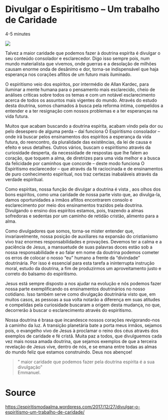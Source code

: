 # Divulgar o Espiritismo – Um trabalho de Caridade
4-5 minutes

![](https://espiritismodaalma.files.wordpress.com/2017/12/consolador-prometido-12-638.jpg)

Talvez a maior caridade que podemos fazer à doutrina espírita é divulgar o seu conteúdo consolador e esclarecedor. Digo isso sempre pois, num mundo materialista que vivemos, onde guerras e a desolação de milhões causam enorme onda de desânimo e dor, torna-se indispensável que haja esperança nos corações aflitos de um futuro mais iluminado.

O espiritismo veio dos espíritos, por intermédio de Allan Kardec, para iluminar a mente humana para o pensamento mais esclarecido, cheio de análises críticas sobre todos os temas e com um notável esclarecimento acerca de todos os assuntos mais vigentes do mundo. Através do estudo desta doutrina, somos chamados à busca pela reforma íntima, compelidos a entender e a ter resignação com nossos problemas e a ter esperanças na vida futura.

Muitos que acabam buscando a doutrina espírita, acabam vindo pela dor ou pelo desespero de alguma perda – daí funciona O Espiritismo consolador – onde irá buscar pelos ensinamentos dos espíritos a esperança da vida futura, do reencontro, da pluralidade das existências, da lei de causa e efeito e seus detalhes. Outros vários, buscam o espiritismo através da curiosidade desperta, da necessidade de respostas que lhe falem ao coração, que toquem a alma, de diretrizes para uma vida melhor e a busca da felicidade por caminhos que concorde – deste modo funciona O Espiritismo esclarecedor – que através da fé raciocinada e de ensinamentos de puro conhecimento espiritual, nos traz certezas inabaláveis através da verdade espiritual.

Como espíritas, nossa função de divulgar a doutrina é vista , aos olhos dos bons espíritos, como uma caridade de nossa parte visto que, ao divulga-la, damos oportunidades a irmãos aflitos encontrarem consolo e esclarecimento por meio dos ensinamentos trazidos pela doutrina. Divulgando o ensino dos espíritos estamos, pois, trazendo a almas sofredoras e sedentas por um caminho de retidão cristão, alimento para a alma.

Como divulgadores que somos, torna-se mister entender que, invariavelmente, nossa posição de auxiliares na expansão do cristianismo vivo traz enormes responsabilidades e provações. Devemos ter a calma e a paciência de Jesus, a mansuetude de suas palavras doces estão sob a nossa responsabilidade e ao falar em nome da doutrina podemos cometer os erros de colocar o nosso “eu” humano a frente da “divindade” doutrinária. Por isso é essencial para esta tarefa a ininterrupta instrução moral, estudo da doutrina, a fim de produzirmos um aproveitamento justo e correto do balsamo do espiritismo.

Jesus está sempre disposto a nos ajudar na evolução e nós podemos fazer nossa parte exemplificando os ensinamentos doutrinários no nosso cotidiano. Isso também serve como divulgação doutrinária visto que, em muitos casos, as pessoas a sua volta notarão a diferença em suas atitudes e compelidas pela curiosidade buscaram a origem desta mudança, no que, decorrerão à buscar o esclarecimento através do espiritismo.

Nossa doutrina é brasa que incandesce nossos corações revigorando-nos à caminho da luz. A transição planetária bate a porta meus irmãos, sejamos pois, o evangelho vivo de Jesus à proclamar o reino dos céus através dos exemplos de caridade e fé cristã. Muita paz a todos, que divulguemos cada vez mais nossa amada doutrina, que  sejamos exemplos de que a terceira revelação de Jesus vive, dentro de nós, e se emana entre todas as almas do mundo feliz que estamos construindo. Deus nos abençoe!

> ” maior caridade que podemos fazer pela doutrina espírita é a sua divulgação”  
Emmanuel.

# Source
https://espiritismodaalma.wordpress.com/2017/12/27/divulgar-o-espiritismo-um-trabalho-de-caridade/
